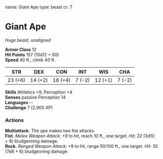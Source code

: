 name: Giant Ape
type: beast
cr: 7

# Giant Ape 
_Huge beast, unaligned_

**Armor Class** 12    
**Hit Points** 157 (15d12 + 60)    
**Speed** 40 ft., climb 40 ft. 

| STR     | DEX     | CON     | INT     | WIS     | CHA     |
|---------|---------|---------|---------|---------|---------|
| 23 (+6) | 14 (+2) | 18 (+4) | 7 (−2)  | 12 (+1) | 7 (−2)  |  

**Skills** Athletics +9, Perception +4    
**Senses** passive Perception 14    
**Languages** --    
**Challenge** 7 (2,900 XP) 

### Actions 
**Multiattack.** The ape makes two fist attacks.    
**Fist.** _Melee Weapon Attack:_ +9 to hit, reach 10 ft., one target. _Hit:_ 22 (3d10 + 6) bludgeoning damage.    
**Rock.** _Ranged Weapon Attack:_ +9 to hit, range 50/100 ft., one target. _Hit:_ 30 (7d6 + 6) bludgeoning damage. 